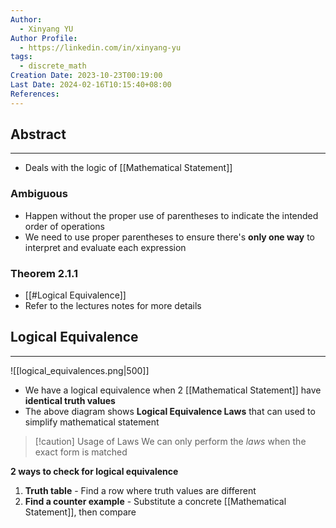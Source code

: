 ```yaml
---
Author:
  - Xinyang YU
Author Profile:
  - https://linkedin.com/in/xinyang-yu
tags:
  - discrete_math
Creation Date: 2023-10-23T00:19:00
Last Date: 2024-02-16T10:15:40+08:00
References: 
---
```

## Abstract
---
- Deals with the logic of [[Mathematical Statement]]

### Ambiguous
- Happen without the proper use of parentheses to indicate the intended order of operations
- We need to use proper parentheses to ensure there's **only one way** to interpret and evaluate each expression

### Theorem 2.1.1
- [[#Logical Equivalence]]
- Refer to the lectures notes for more details

## Logical Equivalence
---
![[logical_equivalences.png|500]]
- We have a logical equivalence when 2 [[Mathematical Statement]] have **identical truth values**
- The above diagram shows **Logical Equivalence Laws** that can used to simplify mathematical statement

>[!caution] Usage of Laws
> We can only perform the *laws* when the exact form is matched
  
**2 ways to check for logical equivalence**
1. **Truth table** - Find a row where truth values are different
2. **Find a counter example** - Substitute a concrete [[Mathematical Statement]], then compare
